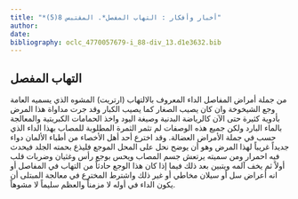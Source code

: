 ```yaml
---
title: "*أخبار وأفكار : التهاب المفصل*. المقتبس 8(5)"
author: 
date: 
bibliography: oclc_4770057679-i_88-div_13.d1e3632.bib
---
```




##  التهاب المفصل 


 من جملة أمراض المفاصل الداء المعروف بالالتهاب (ارتريت) المشوه الذي يسميه العامة وجع الشيخوخة وان كان يصيب الصغار كما يصيب الكبار وقد جرت مداواة هذا المرض بأدوية كثيرة حتى الآن كالرياضة البدنية وصيغة اليود واخذ الحمامات الكبريتية والمعالجة بالماء البارد ولكن جميع هذه الوصفات لم تثمر الثمرة المطلوبة للمصاب بهذا الداء الذي حسب في جملة الأمراض العضالة. وقد اخترع  أحد  أهل الأخصاء من أطباء الألمان دواء جديداً غريباً لهذا المرض وهو أن يوضح نحل على المحل الموجع فليذع بحمته الجلد فيحدث فيه احمرار ومن سميته يرتعش جسم المصاب ويحس بوجع رأس وغثيان وضربات قلب أولاً ثم يخف آلمه ويتبين بعد ذلك فيما إذا كان هذا الوجع حادثاً من التهاب في المفاصل أو انه أعراض سل أو سيلان مخاطي أو غير ذلك واشترط المخترع في معالجة المبتلى أن يكون الداء في أوله لا مزمناً والعظم سليماً لا مشوهاً. 
